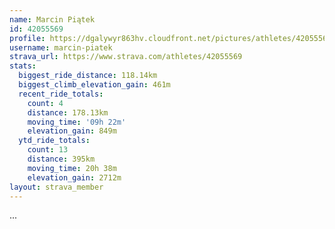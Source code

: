 ```yaml
---
name: Marcin Piątek
id: 42055569
profile: https://dgalywyr863hv.cloudfront.net/pictures/athletes/42055569/12602382/1/large.jpg
username: marcin-piatek
strava_url: https://www.strava.com/athletes/42055569
stats:
  biggest_ride_distance: 118.14km
  biggest_climb_elevation_gain: 461m
  recent_ride_totals:
    count: 4
    distance: 178.13km
    moving_time: '09h 22m'
    elevation_gain: 849m
  ytd_ride_totals:
    count: 13
    distance: 395km
    moving_time: 20h 38m
    elevation_gain: 2712m
layout: strava_member
--- 
```

...
